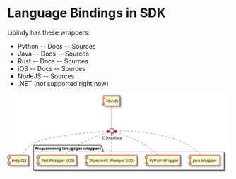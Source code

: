 # Language Bindings in SDK

Libindy has these wrappers:
* Python -- Docs -- Sources
* Java -- Docs -- Sources
* Rust -- Docs -- Sources
* iOS -- Docs -- Sources
* NodeJS -- Sources
* .NET (not supported right now)

![alt text](indy-sdk-components.svg)